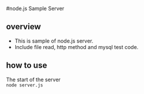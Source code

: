 #node.js Sample Server

## overview
* This is sample of node.js server.
* Include file read, http method and mysql test code.

## how to use
The start of the server  
`node server.js`
